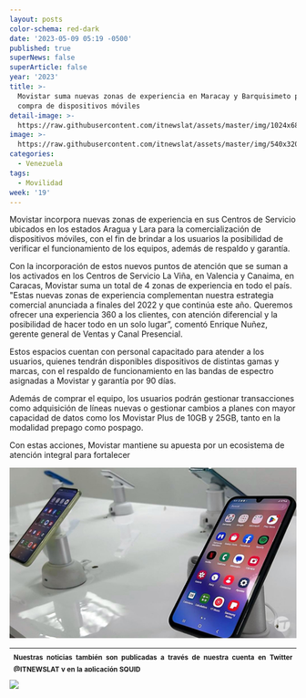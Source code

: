 ```yaml
---
layout: posts
color-schema: red-dark
date: '2023-05-09 05:19 -0500'
published: true
superNews: false
superArticle: false
year: '2023'
title: >-
  Movistar suma nuevas zonas de experiencia en Maracay y Barquisimeto para la
  compra de dispositivos móviles
detail-image: >-
  https://raw.githubusercontent.com/itnewslat/assets/master/img/1024x680/celulares-en-exibicion-g.jpg
image: >-
  https://raw.githubusercontent.com/itnewslat/assets/master/img/540x320/celulares-en-exibicion-p.jpg
categories:
  - Venezuela
tags:
  - Movilidad
week: '19'
---
```

Movistar incorpora nuevas zonas de experiencia en sus Centros de Servicio ubicados en los estados Aragua y Lara para la comercialización de dispositivos móviles, con el fin de brindar a los usuarios la posibilidad de verificar el funcionamiento de los equipos, además de respaldo y garantía.

Con la incorporación de estos nuevos puntos de atención que se suman a los activados en los Centros de Servicio La Viña, en Valencia y Canaima, en Caracas, Movistar suma un total de 4 zonas de experiencia en todo el país.
 "Estas nuevas zonas de experiencia complementan nuestra estrategia comercial anunciada a finales del 2022 y que continúa este año. Queremos ofrecer una experiencia 360 a los clientes, con atención diferencial y la posibilidad de hacer todo en un solo lugar”, comentó Enrique Nuñez, gerente general de Ventas y Canal Presencial.
 
Estos espacios cuentan con personal capacitado para atender a los usuarios, quienes tendrán disponibles dispositivos de distintas gamas y marcas, con el respaldo de funcionamiento en las bandas de espectro asignadas a Movistar y garantía por 90 días.

Además de comprar el equipo, los usuarios podrán gestionar transacciones como adquisición de líneas nuevas o gestionar cambios a planes con mayor capacidad de datos como los Movistar Plus de 10GB y 25GB, tanto en la modalidad prepago como pospago.

Con estas acciones, Movistar mantiene su apuesta por un ecosistema de atención integral para fortalecer 

![](https://raw.githubusercontent.com/itnewslat/assets/master/img/540x320/celulares-en-exibicion-p.jpg)

<table style="height: 42px;" width="569">
<tbody>
<tr>
<td style="text-align: justify;"><sub><strong>Nuestras noticias también son publicadas a través de nuestra cuenta en Twitter <a href="https://twitter.com/itnewslat?lang=es">@ITNEWSLAT</a> y en la aplicación <a href="https://squidapp.co/en/">SQUID</a></strong></sub></td>
</tr>
</tbody>
</table>
<img src="https://tracker.metricool.com/c3po.jpg?hash=56f88a41e39ab42c063cc51676587a04"/>